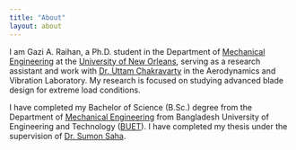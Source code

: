 ```yaml
---
title: "About"
layout: about
---
```


I am Gazi A. Raihan, a Ph.D. student in the Department of [Mechanical Engineering](https://www.uno.edu/academics/coe/mechanical) at the [University of New Orleans](http://www.uno.edu/), serving as a research assistant and work with [Dr. Uttam Chakravarty](https://www.uno.edu/profile/faculty/uttam_chakravarty) in the Aerodynamics and Vibration Laboratory. My research is focused on studying advanced blade design for extreme load conditions. 

I have completed my Bachelor of Science (B.Sc.) degree from the Department of [Mechanical Engineering](https://name.buet.ac.bd/) from Bangladesh University of Engineering and Technology ([BUET](https://www.buet.ac.bd/web/)). I have completed my thesis under the supervision of [Dr. Sumon Saha](https://me.buet.ac.bd/faculty/dr-sumon-saha).
